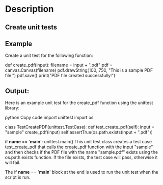 # Description
## Create unit tests


## Example 
Create a unit test for the following function:

def create_pdf(input):
    filename = input + ".pdf"
    pdf = canvas.Canvas(filename)
    pdf.drawString(100, 750, "This is a sample PDF file.")
    pdf.save()
    print("PDF file created successfully!")

## Output:
Here is an example unit test for the create_pdf function using the unittest library:

python
Copy code
import unittest
import os

class TestCreatePDF(unittest.TestCase):
    def test_create_pdf(self):
        input = "sample"
        create_pdf(input)
        self.assertTrue(os.path.exists(input + ".pdf"))

if __name__ == '__main__':
    unittest.main()
This unit test class creates a test case test_create_pdf that calls the create_pdf function with the input "sample" and then checks if the PDF file with the name "sample.pdf" exists using the os.path.exists function. If the file exists, the test case will pass, otherwise it will fail.

The if __name__ == '__main__' block at the end is used to run the unit test when the script is run.